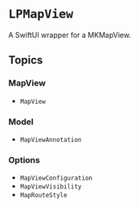 # ``LPMapView``

A SwiftUI wrapper for a MKMapView.

## Topics

### MapView

- ``MapView``

### Model

- ``MapViewAnnotation``

### Options

- ``MapViewConfiguration``
- ``MapViewVisibility``
- ``MapRouteStyle``
